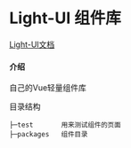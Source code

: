 # Light-UI 组件库
[Light-UI文档](https://caohuiboss.gitee.io/blog/views/Light-UI/light-ui.html)
#### 介绍
自己的Vue轻量组件库

目录结构

```
├─test       用来测试组件的页面
├─packages   组件目录
```

